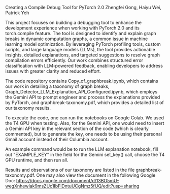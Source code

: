 Creating a Compile Debug Tool for PyTorch 2.0
Zhengfei Gong, Haiyu Wei, Patrick Yeh

This project focuses on building a debugging tool to enhance the development experience when working with PyTorch 2.0 and its torch.compile feature. 
The tool is designed to identify and explain graph breaks in dynamic computation graphs, a common issue in machine learning model optimization. 
By leveraging PyTorch profiling tools, custom scripts, and large language models (LLMs), the tool provides actionable insights, detailed explanations, 
and targeted suggestions to resolve graph compilation errors efficiently. Our work combines structured error classification with LLM-powered feedback, 
enabling developers to address issues with greater clarity and reduced effort.

The code repository contains Copy_of_graphbreak.ipynb, which contains our work in detailing a taxonomy of graph breaks,
Graph_Detector_LLM_Explanation_API_Configured.ipynb, which employs the Gemini API to prompt engineer and process the
explanations provided by PyTorch, and graphbreak-taxonomy.pdf, which provides a detailed list of our taxonomy results.

To execute the code, one can run the notebooks on Google Colab. We used the T4 GPU when testing. Also, for the Gemini
API, one would need to insert a Gemini API key in the relevant section of the code (which is clearly commented), but to
generate the key, one needs to be using their personal Gmail account instead of their Columbia account.

An example command would be to run the LLM explanation notebook, fill out "EXAMPLE_KEY" in the field for the Gemini set_key()
call, choose the T4 GPU runtime, and then run all.

Results and observations of our taxonomy are listed in the file graphbreak-taxonomy.pdf. One may also view the document
in the following Google Doc: https://docs.google.com/document/d/13BO5mU-wegXnhewIak9msZUc1IbFlDntuUCgNmz5fUQ/edit?usp=sharing
